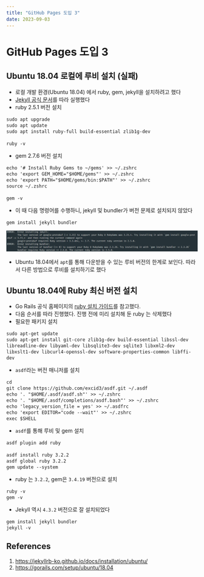 ```yaml
---
title: "GitHub Pages 도입 3"
date: 2023-09-03
---
```


# GitHub Pages 도입 3

## Ubuntu 18.04 로컬에 루비 설치 (실패)

- 로컬 개발 환경(Ubuntu 18.04) 에서 ruby, gem, jekyll을 설치하려고 했다
- [Jekyll 공식 문서](https://jekyllrb-ko.github.io/docs/installation/ubuntu/)를 따라 실행했다
- ruby 2.5.1 버전 설치

```shell
sudo apt upgrade
sudo apt update
sudo apt install ruby-full build-essential zlib1g-dev

ruby -v
```

- gem 2.7.6 버전 설치

```shell
echo '# Install Ruby Gems to ~/gems' >> ~/.zshrc
echo 'export GEM_HOME="$HOME/gems"' >> ~/.zshrc
echo 'export PATH="$HOME/gems/bin:$PATH"' >> ~/.zshrc
source ~/.zshrc

gem -v
```

- 이 때 다음 명령어를 수행하니, jekyll 및 bundler가 버전 문제로 설치되지 않았다

```shell
gem install jekyll bundler
```

![](./imgs/2023-09-03-1.png)

- Ubuntu 18.04에서 `apt`를 통해 다운받을 수 있는 루비 버전의 한계로 보인다. 따라서 다른 방법으로 루비를 설치하기로 했다

## Ubuntu 18.04에 Ruby 최신 버전 설치

- Go Rails 공식 홈페이지의 [ruby 설치 가이드](https://gorails.com/setup/ubuntu/18.04)를 참고했다.
- 다음 순서를 따라 진행했다. 진행 전에 미리 설치해 둔 ruby 는 삭제했다
- 필요한 패키지 설치

```shell
sudo apt-get update
sudo apt-get install git-core zlib1g-dev build-essential libssl-dev libreadline-dev libyaml-dev libsqlite3-dev sqlite3 libxml2-dev libxslt1-dev libcurl4-openssl-dev software-properties-common libffi-dev
```

- `asdf`라는 버전 매니저를 설치

```shell
cd
git clone https://github.com/excid3/asdf.git ~/.asdf
echo '. "$HOME/.asdf/asdf.sh"' >> ~/.zshrc
echo '. "$HOME/.asdf/completions/asdf.bash"' >> ~/.zshrc
echo 'legacy_version_file = yes' >> ~/.asdfrc
echo 'export EDITOR="code --wait"' >> ~/.zshrc
exec $SHELL
```

- `asdf`를 통해 루비 및 gem 설치

```shell
asdf plugin add ruby

asdf install ruby 3.2.2
asdf global ruby 3.2.2
gem update --system
```

- ruby 는 `3.2.2`, gem은 `3.4.19` 버전으로 설치

```shell
ruby -v
gem -v
```

- Jekyll 역시 `4.3.2` 버전으로 잘 설치되었다

```shell
gem install jekyll bundler
jekyll -v
```

## References

1. https://jekyllrb-ko.github.io/docs/installation/ubuntu/
2. https://gorails.com/setup/ubuntu/18.04
